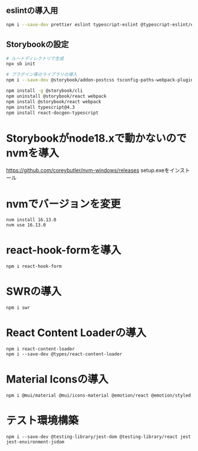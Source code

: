 ## eslintの導入用
```bash
npm i --save-dev prettier eslint typescript-eslint @typescript-eslint/eslint-plugin @typescript-eslint/parser eslint-config-prettier eslint-plugin-prettier eslint-plugin-react eslint-plugin-react-hooks eslint-plugin-import
```

## Storybookの設定
```bash
# ルートディレクトリで生成
npx sb init

# プラグイン等のライブラリの導入
npm i --save-dev @storybook/addon-postcss tsconfig-paths-webpack-plugin @babel/plugin-proposal-class-properties @babel/plugin-proposal-private-methods @babel/plugin-proposal-private-property-in-object tsconfig-paths-webpack-plugin @mdx-js/react

npm install -g @storybook/cli
npm uninstall @storybook/react webpack
npm install @storybook/react webpack
npm install typescript@4.3
npm install react-docgen-typescript
```

# Storybookがnode18.xで動かないのでnvmを導入
 https://github.com/coreybutler/nvm-windows/releases
 setup.exeをインストール

# nvmでバージョンを変更
```
nvm install 16.13.0
nvm use 16.13.0
```

# react-hook-formを導入
```
npm i react-hook-form
```

# SWRの導入
```
npm i swr
```

# React Content Loaderの導入
```
npm i react-content-loader
npm i --save-dev @types/react-content-loader
```

# Material Iconsの導入
```
npm i @mui/material @mui/icons-material @emotion/react @emotion/styled
```

# テスト環境構築
```
npm i --save-dev @testing-library/jest-dom @testing-library/react jest jest-environment-jsdom
```